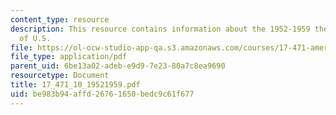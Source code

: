 ```yaml
---
content_type: resource
description: This resource contains information about the 1952-1959 the ?nuclearization?
  of U.S.
file: https://ol-ocw-studio-app-qa.s3.amazonaws.com/courses/17-471-american-national-security-policy-fall-2002/be983b94affd26761650bedc9c61f677_17_471_10_19521959.pdf
file_type: application/pdf
parent_uid: 6be13a02-adeb-e9d9-7e23-80a7c8ea9690
resourcetype: Document
title: 17_471_10_19521959.pdf
uid: be983b94-affd-2676-1650-bedc9c61f677
---
```

